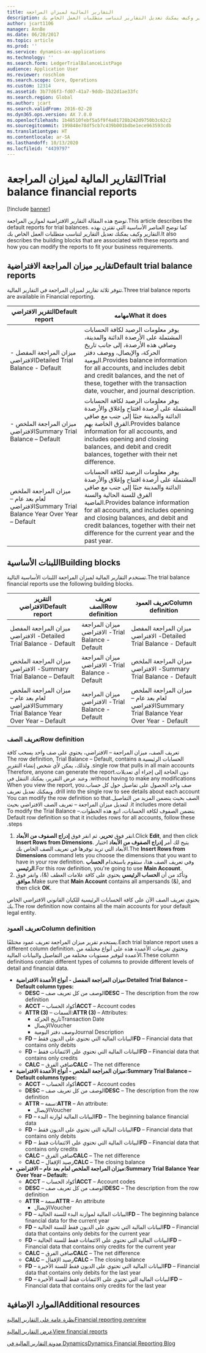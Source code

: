 ```yaml
---
title: التقارير المالية لميزان المراجعة
description: توضح هذه المقالة التقارير الافتراضية لموازين المراجعة. كما توضح العناصر الأساسية التي تقترن بهذه التقارير وكيف يمكنك تعديل التقارير لتناسب متطلبات العمل الخاص بك.
author: jcart1106
manager: AnnBe
ms.date: 06/20/2017
ms.topic: article
ms.prod: ''
ms.service: dynamics-ax-applications
ms.technology: ''
ms.search.form: LedgerTrialBalanceListPage
audience: Application User
ms.reviewer: roschlom
ms.search.scope: Core, Operations
ms.custom: 12314
ms.assetid: 3b77d6f3-fd07-41a7-9ddb-1b22d1ae33fc
ms.search.region: Global
ms.author: jcart
ms.search.validFrom: 2016-02-28
ms.dyn365.ops.version: AX 7.0.0
ms.openlocfilehash: 1b48510febf5a5f9f4a01728b242d9750b3c62c2
ms.sourcegitcommit: 199848e78df5cb7c439b001bdbe1ece963593cdb
ms.translationtype: HT
ms.contentlocale: ar-SA
ms.lasthandoff: 10/13/2020
ms.locfileid: "4439797"
---
```

# <a name="trial-balance-financial-reports"></a><span data-ttu-id="94c64-104">التقارير المالية لميزان المراجعة</span><span class="sxs-lookup"><span data-stu-id="94c64-104">Trial balance financial reports</span></span>

[!include [banner](../includes/banner.md)]

<span data-ttu-id="94c64-105">توضح هذه المقالة التقارير الافتراضية لموازين المراجعة.</span><span class="sxs-lookup"><span data-stu-id="94c64-105">This article describes the default reports for trial balances.</span></span> <span data-ttu-id="94c64-106">كما توضح العناصر الأساسية التي تقترن بهذه التقارير وكيف يمكنك تعديل التقارير لتناسب متطلبات العمل الخاص بك.</span><span class="sxs-lookup"><span data-stu-id="94c64-106">It also describes the building blocks that are associated with these reports and how you can modify the reports to fit your business requirements.</span></span> 

<a name="default-trial-balance-reports"></a><span data-ttu-id="94c64-107">تقارير ميزان المراجعة الافتراضية</span><span class="sxs-lookup"><span data-stu-id="94c64-107">Default trial balance reports</span></span>
-----------------------------

<span data-ttu-id="94c64-108">تتوفر ثلاثة تقارير لميزان المراجعة في التقارير المالية.</span><span class="sxs-lookup"><span data-stu-id="94c64-108">Three trial balance reports are available in Financial reporting.</span></span>

| <span data-ttu-id="94c64-109">التقرير الافتراضي</span><span class="sxs-lookup"><span data-stu-id="94c64-109">Default report</span></span>                                 | <span data-ttu-id="94c64-110">مهامه</span><span class="sxs-lookup"><span data-stu-id="94c64-110">What it does</span></span>                                                                                                                                                                                        |
|------------------------------------------------|-----------------------------------------------------------------------------------------------------------------------------------------------------------------------------------------------------|
| <span data-ttu-id="94c64-111">ميزان المراجعة المفصل - الافتراضي</span><span class="sxs-lookup"><span data-stu-id="94c64-111">Detailed Trial Balance - Default</span></span>               | <span data-ttu-id="94c64-112">يوفر معلومات الرصيد لكافة الحسابات المشتملة على الأرصدة الدائنة والمدينة، وصافي هذه الأرصدة، إلى جانب تاريخ الحركة، والإيصال، ووصف دفتر اليومية.</span><span class="sxs-lookup"><span data-stu-id="94c64-112">Provides balance information for all accounts, and includes debit and credit balances, and the net of these, together with the transaction date, voucher, and journal description.</span></span>                  |
| <span data-ttu-id="94c64-113">ميزان المراجعة الملخص - الافتراضي</span><span class="sxs-lookup"><span data-stu-id="94c64-113">Summary Trial Balance – Default</span></span>                | <span data-ttu-id="94c64-114">يوفر معلومات الرصيد لكافة الحسابات المشتملة على أرصدة افتتاح وإغلاق والأرصدة الدائنة والمدينة جنبًا إلى جنب مع صافي الفرق الخاصة بهم.</span><span class="sxs-lookup"><span data-stu-id="94c64-114">Provides balance information for all accounts, and includes opening and closing balances, and debit and credit balances, together with their net difference.</span></span>                                        |
| <span data-ttu-id="94c64-115">ميزان المراجعة الملخص لعام بعد عام – الافتراضي</span><span class="sxs-lookup"><span data-stu-id="94c64-115">Summary Trial Balance Year Over Year – Default</span></span> | <span data-ttu-id="94c64-116">يوفر معلومات الرصيد لكافة الحسابات المشتملة على أرصدة افتتاح وإغلاق والأرصدة الدائنة والمدينة جنبًا إلى جنب مع صافي الفرق للسنة الحالية والسنة الماضية.</span><span class="sxs-lookup"><span data-stu-id="94c64-116">Provides balance information for all accounts, and includes opening and closing balances, and debit and credit balances, together with their net difference for the current year and the past year.</span></span> |

## <a name="building-blocks"></a><span data-ttu-id="94c64-117">اللبنات الأساسية</span><span class="sxs-lookup"><span data-stu-id="94c64-117">Building blocks</span></span>
<span data-ttu-id="94c64-118">تستخدم التقارير المالية لميزان المراجعة اللبنات الأساسية التالية.</span><span class="sxs-lookup"><span data-stu-id="94c64-118">The trial balance financial reports use the following building blocks.</span></span>

| <span data-ttu-id="94c64-119">التقرير الافتراضي</span><span class="sxs-lookup"><span data-stu-id="94c64-119">Default report</span></span>                                 | <span data-ttu-id="94c64-120">تعريف الصف</span><span class="sxs-lookup"><span data-stu-id="94c64-120">Row definition</span></span>          | <span data-ttu-id="94c64-121">تعريف العمود</span><span class="sxs-lookup"><span data-stu-id="94c64-121">Column definition</span></span>                              |
|------------------------------------------------|-------------------------|------------------------------------------------|
| <span data-ttu-id="94c64-122">ميزان المراجعة المفصل - الافتراضي</span><span class="sxs-lookup"><span data-stu-id="94c64-122">Detailed Trial Balance - Default</span></span>               | <span data-ttu-id="94c64-123">ميزان المراجعة - الافتراضي</span><span class="sxs-lookup"><span data-stu-id="94c64-123">Trial Balance - Default</span></span> | <span data-ttu-id="94c64-124">ميزان المراجعة المفصل - الافتراضي</span><span class="sxs-lookup"><span data-stu-id="94c64-124">Detailed Trial Balance - Default</span></span>               |
| <span data-ttu-id="94c64-125">ميزان المراجعة الملخص - الافتراضي</span><span class="sxs-lookup"><span data-stu-id="94c64-125">Summary Trial Balance – Default</span></span>                | <span data-ttu-id="94c64-126">ميزان المراجعة - الافتراضي</span><span class="sxs-lookup"><span data-stu-id="94c64-126">Trial Balance - Default</span></span> | <span data-ttu-id="94c64-127">ميزان المراجعة الملخص - الافتراضي</span><span class="sxs-lookup"><span data-stu-id="94c64-127">Summary Trial Balance - Default</span></span>                |
| <span data-ttu-id="94c64-128">ميزان المراجعة الملخص لعام بعد عام – الافتراضي</span><span class="sxs-lookup"><span data-stu-id="94c64-128">Summary Trial Balance Year Over Year – Default</span></span> | <span data-ttu-id="94c64-129">ميزان المراجعة - الافتراضي</span><span class="sxs-lookup"><span data-stu-id="94c64-129">Trial Balance - Default</span></span> | <span data-ttu-id="94c64-130">ميزان المراجعة الملخص لعام بعد عام – الافتراضي</span><span class="sxs-lookup"><span data-stu-id="94c64-130">Summary Trial Balance Year Over Year - Default</span></span> |

### <a name="row-definition"></a><span data-ttu-id="94c64-131">تعريف الصف</span><span class="sxs-lookup"><span data-stu-id="94c64-131">Row definition</span></span>

<span data-ttu-id="94c64-132">‏‫تعريف الصف، ميزان المراجعة – الافتراضي، يحتوي على صف واحد يسحب كافة الحسابات الرئيسية.</span><span class="sxs-lookup"><span data-stu-id="94c64-132">The row definition, Trial Balance – Default, contains a single row that pulls in all main accounts.</span></span> <span data-ttu-id="94c64-133">ولذلك، يمكن لأي شخص إنشاء التقرير دون الحاجة إلى إجراء أي تعديلات.</span><span class="sxs-lookup"><span data-stu-id="94c64-133">Therefore, anyone can generate the report without having to make any modifications.</span></span> <span data-ttu-id="94c64-134">وعند عرض التقرير، يمكنك التنقل في صف واحد الحصول على تفاصيل حول كل حساب.</span><span class="sxs-lookup"><span data-stu-id="94c64-134">When you view the report, you drill into the single row to see details about each account.</span></span> <span data-ttu-id="94c64-135">ويمكنك تعديل تعريف الصف بحيث يتضمن المزيد من التفاصيل.</span><span class="sxs-lookup"><span data-stu-id="94c64-135">You can modify the row definition so that it includes more detail.</span></span> <span data-ttu-id="94c64-136">لتعديل ميزان المراجعة – تعريف الصف الافتراضي بحيث يتضمن الصفوف لكافة الحسابات، اتبع هذه الخطوات.</span><span class="sxs-lookup"><span data-stu-id="94c64-136">To modify the Trial Balance – Default row definition so that it includes rows for all accounts, follow these steps.</span></span>

1.  <span data-ttu-id="94c64-137">انقر فوق **تحرير**، ثم انقر فوق **إدراج الصفوف من الأبعاد**.</span><span class="sxs-lookup"><span data-stu-id="94c64-137">Click **Edit**, and then click **Insert Rows from Dimensions**.</span></span> <span data-ttu-id="94c64-138">يتيح لك أمر **إدراج الصفوف من الأبعاد** اختيار الأبعاد التي تريد توفرها في تعريف الصف الخاص بك.</span><span class="sxs-lookup"><span data-stu-id="94c64-138">The **Insert Rows from Dimensions** command lets you choose the dimensions that you want to have in your row definition.</span></span> <span data-ttu-id="94c64-139">وفي تعريف الصف هذا، ستقوم باستخدام **الحساب الرئيسي**.</span><span class="sxs-lookup"><span data-stu-id="94c64-139">For this row definition, you're going to use **Main Account**.</span></span>
2.  <span data-ttu-id="94c64-140">وتأكد من أن **الحساب الرئيسي** يحتوي على كافة علامات العطف (&)، وانقر فوق **موافق**.</span><span class="sxs-lookup"><span data-stu-id="94c64-140">Make sure that **Main Account** contains all ampersands (&), and then click **OK**.</span></span>

<span data-ttu-id="94c64-141">يحتوي تعريف الصف الآن على كافة الحسابات الرئيسية للكيان القانوني الافتراضي الخاص بك.</span><span class="sxs-lookup"><span data-stu-id="94c64-141">The row definition now contains all the main accounts for your default legal entity.</span></span>

### <a name="column-definition"></a><span data-ttu-id="94c64-142">تعريف العمود</span><span class="sxs-lookup"><span data-stu-id="94c64-142">Column definition</span></span>

<span data-ttu-id="94c64-143">يستخدم تقرير ميزان المراجعة تعريف عمود مختلفًا.</span><span class="sxs-lookup"><span data-stu-id="94c64-143">Each trial balance report uses a different column definition.</span></span> <span data-ttu-id="94c64-144">وتحتوي تعريفات الأعمدة هذه على أنواع مختلفة من الأعمدة لتوفير مستويات مختلفة من التفاصيل والبيانات المالية.</span><span class="sxs-lookup"><span data-stu-id="94c64-144">These column definitions contain different types of columns to provide different levels of detail and financial data.</span></span>

-   <span data-ttu-id="94c64-145">**ميزان المراجعة المفصل - أنواع الأعمدة الافتراضية:**</span><span class="sxs-lookup"><span data-stu-id="94c64-145">**Detailed Trial Balance – Default column types:**</span></span>
    -   <span data-ttu-id="94c64-146">**DESC** – الوصف من كل تعريف صف</span><span class="sxs-lookup"><span data-stu-id="94c64-146">**DESC** – The description from the row definition</span></span>
    -   <span data-ttu-id="94c64-147">**ACCT** – أكواد الحساب</span><span class="sxs-lookup"><span data-stu-id="94c64-147">**ACCT** – Account codes</span></span>
    -   <span data-ttu-id="94c64-148">**ATTR (3)** – السمات:</span><span class="sxs-lookup"><span data-stu-id="94c64-148">**ATTR (3)** – Attributes:</span></span>
        -   <span data-ttu-id="94c64-149">تاريخ الحركة</span><span class="sxs-lookup"><span data-stu-id="94c64-149">Transaction Date</span></span>
        -   <span data-ttu-id="94c64-150">الإيصال</span><span class="sxs-lookup"><span data-stu-id="94c64-150">Voucher</span></span>
        -   <span data-ttu-id="94c64-151">وصف دفتر اليومية</span><span class="sxs-lookup"><span data-stu-id="94c64-151">Journal Description</span></span>
    -   <span data-ttu-id="94c64-152">**FD** – البيانات المالية التي تحتوي على الديون فقط</span><span class="sxs-lookup"><span data-stu-id="94c64-152">**FD** – Financial data that contains only debits</span></span>
    -   <span data-ttu-id="94c64-153">**FD** – البيانات المالية التي تحتوي على الائتمانات فقط</span><span class="sxs-lookup"><span data-stu-id="94c64-153">**FD** – Financial data that contains only credits</span></span>
    -   <span data-ttu-id="94c64-154">**CALC** – صافي الفرق</span><span class="sxs-lookup"><span data-stu-id="94c64-154">**CALC** – The net difference</span></span>
-   <span data-ttu-id="94c64-155">**ميزان المراجعة الملخص - أنواع الأعمدة الافتراضية:**</span><span class="sxs-lookup"><span data-stu-id="94c64-155">**Summary Trial Balance – Default columns types:**</span></span>
    -   <span data-ttu-id="94c64-156">**ACCT** – أكواد الحساب</span><span class="sxs-lookup"><span data-stu-id="94c64-156">**ACCT** – Account codes</span></span>
    -   <span data-ttu-id="94c64-157">**DESC** – الوصف من كل تعريف صف</span><span class="sxs-lookup"><span data-stu-id="94c64-157">**DESC** – The description from the row definition</span></span>
    -   <span data-ttu-id="94c64-158">**ATTR** – سمة:</span><span class="sxs-lookup"><span data-stu-id="94c64-158">**ATTR** – An attribute:</span></span>
        -   <span data-ttu-id="94c64-159">الإيصال</span><span class="sxs-lookup"><span data-stu-id="94c64-159">Voucher</span></span>
    -   <span data-ttu-id="94c64-160">**FD** – البيانات المالية لوازنة البدء</span><span class="sxs-lookup"><span data-stu-id="94c64-160">**FD** – The beginning balance financial data</span></span>
    -   <span data-ttu-id="94c64-161">**FD** – البيانات المالية التي تحتوي على الديون فقط</span><span class="sxs-lookup"><span data-stu-id="94c64-161">**FD** – Financial data that contains only debits</span></span>
    -   <span data-ttu-id="94c64-162">**FD** – البيانات المالية التي تحتوي على الائتمانات فقط</span><span class="sxs-lookup"><span data-stu-id="94c64-162">**FD** – Financial data that contains only credits</span></span>
    -   <span data-ttu-id="94c64-163">**CALC** – صافي الفرق</span><span class="sxs-lookup"><span data-stu-id="94c64-163">**CALC** – The net difference</span></span>
    -   <span data-ttu-id="94c64-164">**CALC** – رصيد الإقفال</span><span class="sxs-lookup"><span data-stu-id="94c64-164">**CALC** – The closing balance</span></span>
-   <span data-ttu-id="94c64-165">**ميزان المراجعة الملخص لعام بعد عام – الافتراضي:**</span><span class="sxs-lookup"><span data-stu-id="94c64-165">**Summary Trial Balance Year Over Year – Default:**</span></span>
    -   <span data-ttu-id="94c64-166">**ACCT** – أكواد الحساب</span><span class="sxs-lookup"><span data-stu-id="94c64-166">**ACCT** – Account codes</span></span>
    -   <span data-ttu-id="94c64-167">**DESC** – الوصف من كل تعريف صف</span><span class="sxs-lookup"><span data-stu-id="94c64-167">**DESC** – The description from the row definition</span></span>
    -   <span data-ttu-id="94c64-168">**ATTR** – سمة</span><span class="sxs-lookup"><span data-stu-id="94c64-168">**ATTR** – An attribute</span></span>
        -   <span data-ttu-id="94c64-169">الإيصال</span><span class="sxs-lookup"><span data-stu-id="94c64-169">Voucher</span></span>
    -   <span data-ttu-id="94c64-170">**FD** – البيانات المالية لموازنة البدء للسنة الحالية</span><span class="sxs-lookup"><span data-stu-id="94c64-170">**FD** – The beginning balance financial data for the current year</span></span>
    -   <span data-ttu-id="94c64-171">**FD** – البيانات المالية التي تحتوي على الديون فقط للسنة الحالية</span><span class="sxs-lookup"><span data-stu-id="94c64-171">**FD** – Financial data that contains only debits for the current year</span></span>
    -   <span data-ttu-id="94c64-172">**FD** – البيانات المالية التي تحتوي على الائتمانات فقط للسنة الحالية</span><span class="sxs-lookup"><span data-stu-id="94c64-172">**FD** – Financial data that contains only credits for the current year</span></span>
    -   <span data-ttu-id="94c64-173">**CALC** – صافي الفرق</span><span class="sxs-lookup"><span data-stu-id="94c64-173">**CALC** – The net difference</span></span>
    -   <span data-ttu-id="94c64-174">**CALC** – رصيد الإقفال</span><span class="sxs-lookup"><span data-stu-id="94c64-174">**CALC** – The closing balance</span></span>
    -   <span data-ttu-id="94c64-175">**FD** – البيانات المالية التي تحتوي على الديون فقط للسنة الأخيرة</span><span class="sxs-lookup"><span data-stu-id="94c64-175">**FD** – Financial data that contains only debits for the last year</span></span>
    -   <span data-ttu-id="94c64-176">**FD** – البيانات المالية التي تحتوي على الائتمانات فقط للسنة الأخيرة</span><span class="sxs-lookup"><span data-stu-id="94c64-176">**FD** – Financial data that contains only credits for the last year</span></span>



<a name="additional-resources"></a><span data-ttu-id="94c64-177">الموارد الإضافية</span><span class="sxs-lookup"><span data-stu-id="94c64-177">Additional resources</span></span>
--------

[<span data-ttu-id="94c64-178">نظرة عامة على التقارير المالية</span><span class="sxs-lookup"><span data-stu-id="94c64-178">Financial reporting overview</span></span>](financial-reporting-getting-started.md)

[<span data-ttu-id="94c64-179">عرض التقارير المالية</span><span class="sxs-lookup"><span data-stu-id="94c64-179">View financial reports</span></span>](view-financial-reports.md)

[<span data-ttu-id="94c64-180">مدونة التقارير المالية في Dynamics</span><span class="sxs-lookup"><span data-stu-id="94c64-180">Dynamics Financial Reporting Blog</span></span>](https://blogs.msdn.com/b/dynamics_financial_reporting/)



